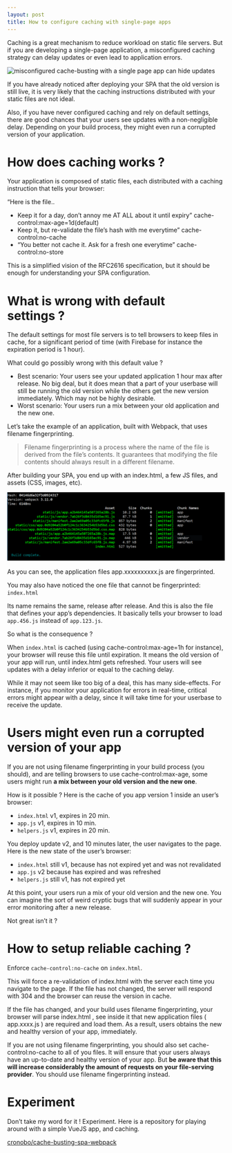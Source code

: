 ```yaml
---
layout: post
title: How to configure caching with single-page apps
---
```


Caching is a great mechanism to reduce workload on static file servers. But if you are developing a single-page application, a misconfigured caching strategy can delay updates  or even lead to application errors.

![misconfigured cache-busting with a single page app can hide updates](https://media.giphy.com/media/COYGe9rZvfiaQ/giphy.gif)

If you have already noticed after deploying your SPA that the old version is still live, it is very likely that the caching instructions distributed with your static files are not ideal. 

Also, if you have never configured caching and rely on default settings, there are good chances that your users see updates with a non-negligible delay. Depending on your build process, they might even run a corrupted version of your application.

# How does caching works ?

Your application is composed of static files, each distributed with a caching instruction that tells your browser:

“Here is the file..

- Keep it for a day, don’t annoy me AT ALL about it until expiry” cache-control:max-age=1d(default)
- Keep it, but re-validate the file’s hash with me everytime” cache-control:no-cache
- “You better not cache it. Ask for a fresh one everytime” cache-control:no-store

This is a simplified vision of the RFC2616 specification, but it should be enough for understanding your SPA configuration. 

# What is wrong with default settings ?

The default settings for most file servers is to tell browsers to keep files in cache, for a significant period of time (with Firebase for instance the expiration period is 1 hour). 

What could go possibly wrong with this default value ?

- Best scenario: Your users see your updated application 1 hour max after release. No big deal, but it does mean that a part of your userbase will still be running the old version while the others get the new version immediately. Which may not be highly desirable.
- Worst scenario: Your users run a mix between your old application and the new one.


Let’s take the example of an application, built with Webpack, that uses filename fingerprinting.

> Filename fingerprinting is a process where the name of the file is derived from the file’s contents. It guarantees that modifying the file contents should always result in a different filename.

After building your SPA, you end up with an index.html, a few JS files, and assets (CSS, images, etc). 

![A VueJS app, built with webpack, with fingerprinted filenames](../assets/webpack_build.png)

As you can see, the application files app.xxxxxxxxxx.js are fingerprinted.

You may also have noticed the one file that cannot be fingerprinted: `index.html`

Its name remains the same, release after release. And this is also the file that defines your app’s dependencies. It basically tells your browser to load `app.456.js` instead of `app.123.js`.

So what is the consequence ?

When `index.html` is cached (using cache-control:max-age=1h for instance), your browser will reuse this file until expiration. It means the old version of your app will run, until index.html gets refreshed. Your users will see updates with a delay inferior or equal to the caching delay.

While it may not seem like too big of a deal, this has many side-effects. For instance, if you monitor your application for errors in real-time, critical errors might appear with a delay, since it will take time for your userbase to receive the update.

# Users might even run a corrupted version of your app

If you are not using filename fingerprinting in your build process (you should), and are telling browsers to use cache-control:max-age, some users might run **a mix between your old version and the new one**.

How is it possible ? Here is the cache of you app version 1 inside an user’s browser:

- `index.html` v1, expires in 20 min.
- `app.js` v1, expires in 10 min.
- `helpers.js` v1, expires in 20 min.

You deploy update v2, and 10 minutes later, the user navigates to the page. Here is the new state of the user’s browser:

- `index.html` still v1, because has not expired yet and was not revalidated
- `app.js` v2 because has expired and was refreshed
- `helpers.js` still v1, has not expired yet

At this point, your users run a mix of your old version and the new one. You can imagine the sort of weird cryptic bugs that will suddenly appear in your error monitoring after a new release.

Not great isn’t it ?

# How to setup reliable caching ?

Enforce `cache-control:no-cache` on `index.html`.

This will force a re-validation of index.html with the server each time you navigate to the page. If the file has not changed, the server will respond with 304 and the browser can reuse the version in cache.

If the file has changed, and your build uses filename fingerprinting, your browser will parse index.html , see inside it that new application files ( app.xxxx.js ) are required and load them. As a result, users obtains the new and healthy version of your app, immediately.

If you are not using filename fingerprinting, you should also set cache-control:no-cache to all of you files. It will ensure that your users always have an up-to-date and healthy version of your app. But **be aware that this will increase considerably the amount of requests on your file-serving provider**. You should use filename fingerprinting instead.

# Experiment

Don’t take my word for it ! Experiment. Here is a repository for playing around with  a simple VueJS app, and caching.

[cronobo/cache-busting-spa-webpack](https://github.com/cronobo/cache-busting-spa-webpack)
